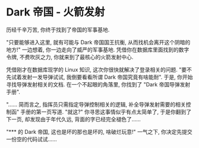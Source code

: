 # Dark 帝国 - 火箭发射

历经千辛万苦, 你终于找到了帝国的军事基地.

"只要能够进入这里, 就有可能与 Dark 帝国国王抗衡, 从而找机会离开这个阴暗的地方!" 一边想着, 你一边走向了威严的军事基地. 凭借你在数据库里面找到的数字令牌, 不费吹灰之力, 你就来到了最核心的火箭发射中心.

凭借刚才在数据库现学的 Linux 知识, 这次你很快就解决了登录相关的问题. "要不先试着发射一发导弹试试, 我倒要看看所谓 Dark 帝国究竟有啥能耐". 于是, 你开始寻找导弹发射相关的文档. 在一个不起眼的角落里, 你找到了 "Dark 帝国导弹发射手册".

"...... 简而言之, 指挥员只需指定导弹控制相关的逻辑, 补全导弹发射需要的相关控制函" 手册的第一页写道. "就这?" 你寻思这事情似乎有点太简单了, 于是你翻到了下一页, 却发现由于年代久远, 背面的字已经完全褪色了......

"*** 的 Dark 帝国, 这也是坏的那也是坏的, 啥破烂玩意!" 一气之下, 你决定先提交一份空的代码试试......
